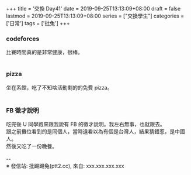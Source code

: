 +++
title = '交換 Day41'
date = 2019-09-25T13:13:09+08:00
draft = false
lastmod = 2019-09-25T13:13:09+08:00
series = ["交換學生"]
categories = ['日常']
tags = ['批兔']
+++
### codeforces 
比賽時間真的是非常健康，很棒。<br>
<br>
### pizza 
坐在系館，吃了不知啥活動剩的的免費 pizza。<br>
<br>
### FB 徵才說明 
吃完後 U 同學跑來跟我說有 FB 的徵才說明。我左右無事，也就跟去。<br>
跟之前攤位看到的是同個人，當時遠看以為有個是台灣人，結果猜錯惹，是中國人。<br>
然後又吃了一份晚餐。<br>
<br>
--<br>
※ 發信站: 批踢踢兔(ptt2.cc), 來自: xxx.xxx.xxx.xxx<br>
